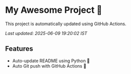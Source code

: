 # My Awesome Project 🚀

This project is automatically updated using GitHub Actions.

_Last updated: 2025-06-09 19:20:02 IST_

## Features
- Auto-update README using Python 🐍
- Auto Git push with GitHub Actions 🤖
